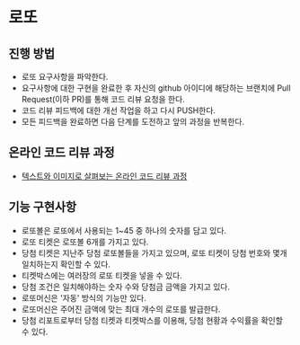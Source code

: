 # 로또
## 진행 방법
* 로또 요구사항을 파악한다.
* 요구사항에 대한 구현을 완료한 후 자신의 github 아이디에 해당하는 브랜치에 Pull Request(이하 PR)를 통해 코드 리뷰 요청을 한다.
* 코드 리뷰 피드백에 대한 개선 작업을 하고 다시 PUSH한다.
* 모든 피드백을 완료하면 다음 단계를 도전하고 앞의 과정을 반복한다.

## 온라인 코드 리뷰 과정
* [텍스트와 이미지로 살펴보는 온라인 코드 리뷰 과정](https://github.com/next-step/nextstep-docs/tree/master/codereview)

## 기능 구현사항
* 로또볼은 로또에서 사용되는 1~45 중 하나의 숫자를 담고 있다.
* 로또 티켓은 로또볼 6개를 가지고 있다.
* 당첨 티켓은 지난주 당첨 로또볼들을 가지고 있으며, 로또 티켓이 당첨 번호와 몇개 일치하는지 확인할 수 있다.
* 티켓박스에는 여러장의 로또 티켓을 넣을 수 있다. 
* 당첨 조건은 일치해야하는 숫자 수와 당첨금 금액을 가지고 있다.
* 로또머신은 '자동' 방식의 기능만 있다.
* 로또머신은 주어진 금액에 맞는 최대 개수의 로또를 발급한다.
* 당첨 리포트로부터 당첨 티켓과 티켓박스를 이용해, 당첨 현황과 수익률을 확인할 수 있다.